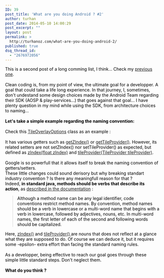 ```yaml
---
ID: 39
post_title: 'What are you doing Android ? #2'
author: turhan
post_date: 2014-05-10 14:00:29
post_excerpt: ""
layout: post
permalink: >
  http://turhanoz.com/what-are-you-doing-android-2/
published: true
dsq_thread_id:
  - "2676972056"
---
```

<span style="color: #000000;">This is a second post of a long comming list, I think... Check my <a href="http://turhanoz.com/what-are-you-doing-android/">previous one</a>.</span><br style="color: #000000;" /><br style="color: #000000;" /><span style="color: #000000;">Clean coding is, from my point of view, the ultimate goal for a developper. A goal that could take a life long experience. In that journey, I, sometimes, don't undestand some design choices made by the Android Team regarding their SDK (AOSP &amp; play-services...) that goes against that goal... I have plenty question in my mind while using the SDK, from architecture choices to naming...</span><br style="color: #000000;" /><br style="color: #000000;" /><strong><span style="color: #000000;">Let's take a simple example regarding the naming convention:</span></strong><br style="color: #000000;" /><br style="color: #000000;" /><span style="color: #000000;">Check this <a href="https://developer.android.com/reference/com/google/android/gms/maps/model/TileOverlayOptions.html">TileOverlayOptions</a> class as an example : </span><br style="color: #000000;" /><br style="color: #000000;" /><span style="color: #000000;">It has various getters such as <a href="https://developer.android.com/reference/com/google/android/gms/maps/model/TileOverlayOptions.html#getZIndex()">getZIndex()</a> or <a href="https://developer.android.com/reference/com/google/android/gms/maps/model/TileOverlayOptions.html#getTileProvider()">getTileProvider()</a>. However, its related setters are not setZIndex() nor setTileProvider() as expected, but defined as <a href="https://developer.android.com/reference/com/google/android/gms/maps/model/TileOverlayOptions.html#zIndex(float)">zIndex(float zIndex)</a> and <a href="https://developer.android.com/reference/com/google/android/gms/maps/model/TileOverlayOptions.html#tileProvider(com.google.android.gms.maps.model.TileProvider)">tileProvider(TileProvider tileProvider)</a>.</span><br style="color: #000000;" /><br style="color: #000000;" /><span style="color: #000000;">Google is so powerfull that it allows itself to break the naming convention of getters/setters.</span><br style="color: #000000;" /><span style="color: #000000;">These little changes could sound derisory but why breaking standart industry convention ? Is there any meaningfull reason for that ?</span><br style="color: #000000;" /><span style="color: #000000;">Indeed, <strong>in standard java, methods should be verbs that describe its action</strong>, as <a href="http://docs.oracle.com/javase/tutorial/java/javaOO/methods.html">described in the documentation</a> :</span>
<blockquote><span style="color: #000000;">Although a method name can be any legal identifier, code conventions restrict method names. By convention, method names should be a verb in lowercase or a multi-word name that begins with a verb in lowercase, followed by adjectives, nouns, etc. In multi-word names, the first letter of each of the second and following words should be capitalized.</span></blockquote>
<span style="color: #000000;">Here, <a href="https://developer.android.com/reference/com/google/android/gms/maps/model/TileOverlayOptions.html#zIndex(float)">zIndex()</a> and <a href="https://developer.android.com/reference/com/google/android/gms/maps/model/TileOverlayOptions.html#tileProvider(com.google.android.gms.maps.model.TileProvider)">tileProvider() </a>are nouns that does not reflect at a glance what they are supposed to do. Of course we can deduce it, but it requires some -epsilon- extra effort than facing the standard naming rules.</span><br style="color: #000000;" /><br style="color: #000000;" /><span style="color: #000000;">As a developper, being effective to reach our goal goes through these simple little standard steps. Don't neglect them.</span><br style="color: #000000;" /><br style="color: #000000;" /><strong><span style="color: #000000;">What do you think ?</span></strong>